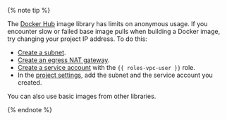 {% note tip %}

The [Docker Hub](https://hub.docker.com/) image library has limits on anonymous usage. If you encounter slow or failed base image pulls when building a Docker image, try changing your project IP address. To do this:

* [Create a subnet](../../vpc/operations/subnet-create.md).
* [Create an egress NAT gateway](../../vpc/operations/create-nat-gateway.md).
* [Create a service account](../../iam/operations/sa/create.md) with the `{{ roles-vpc-user }}` role.
* In the [project settings](../../datasphere/operations/projects/update.md), add the subnet and the service account you created.

You can also use basic images from other libraries.

{% endnote %}